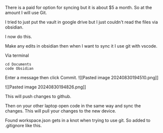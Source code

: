 There is a paid for option for syncing but it is about $5 a month. So at the amount I will use Git.

I tried to just put the vault in google drive but I just couldn't read the files via obsidian.

I now do this.

Make any edits in obsidian then when I want to sync it I use git with vscode.

Via terminal 

```
cd Documents
code Obsidian
```

Enter a message then click Commit.
![[Pasted image 20240830194510.png]]

![[Pasted image 20240830194826.png]]

This will push changes to github.

Then on your other laptop open code in the same way and sync the changes.  This will pull your changes to the new device.

Found workspace.json gets in a knot when trying to use git.  So added to .gitignore like this.




